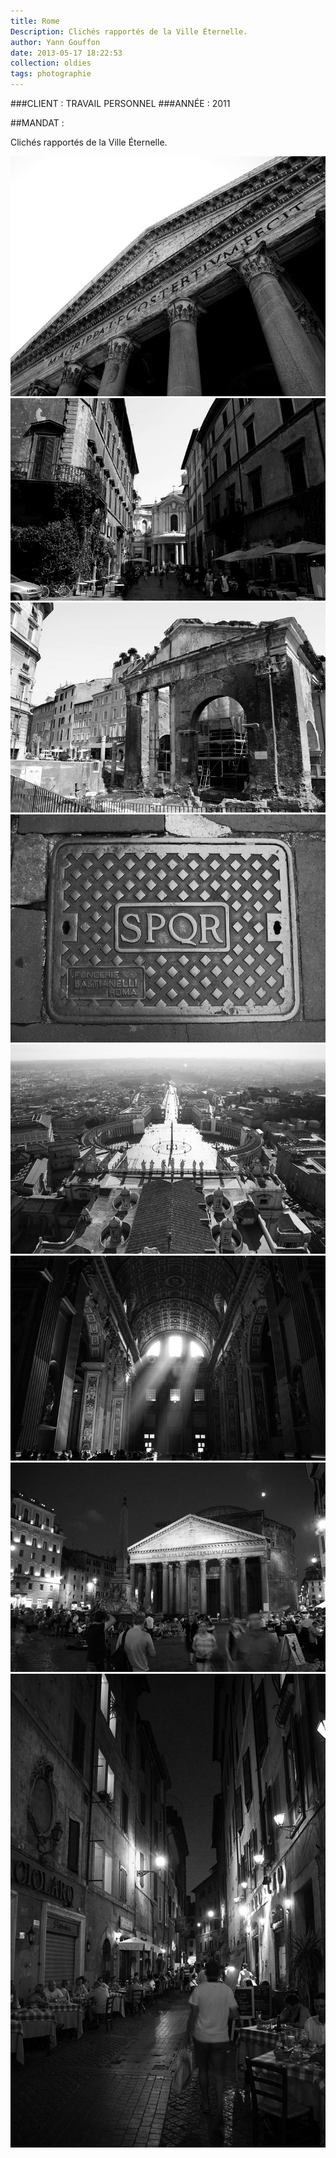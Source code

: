 ```yaml
---
title: Rome
Description: Clichés rapportés de la Ville Éternelle. 
author: Yann Gouffon
date: 2013-05-17 18:22:53
collection: oldies
tags: photographie
---
```


###CLIENT : TRAVAIL PERSONNEL
###ANNÉE : 2011

##MANDAT :

Clichés rapportés de la Ville Éternelle. 

![Rome](/img/images/rome01.jpg.jpg)
![Rome](/img/images/rome02.jpg.jpg)
![Rome](/img/images/rome03.jpg.jpg)
![Rome](/img/images/rome04.jpg.jpg)
![Rome](/img/images/rome05.jpg.jpg)
![Rome](/img/images/rome06.jpg.jpg)
![Rome](/img/images/rome07.jpg.jpg)
![Rome](/img/images/rome08.jpg.jpg)
